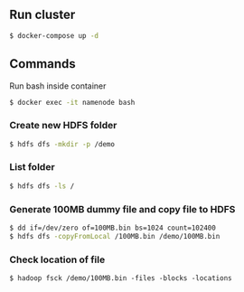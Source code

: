 ## Run cluster

```sh
$ docker-compose up -d
```

## Commands

Run bash inside container

```sh
$ docker exec -it namenode bash
```

### Create new HDFS folder

```sh
$ hdfs dfs -mkdir -p /demo
```

### List folder

```sh
$ hdfs dfs -ls /
```

### Generate 100MB dummy file and copy file to HDFS

```sh
$ dd if=/dev/zero of=100MB.bin bs=1024 count=102400
$ hdfs dfs -copyFromLocal /100MB.bin /demo/100MB.bin
```

### Check location of file

```
$ hadoop fsck /demo/100MB.bin -files -blocks -locations
```
